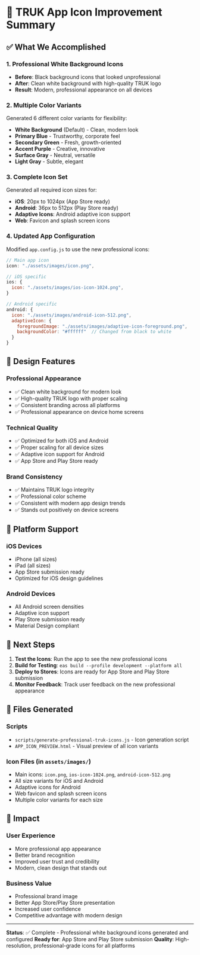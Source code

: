 # 🚛 TRUK App Icon Improvement Summary

## ✅ What We Accomplished

### 1. **Professional White Background Icons**
- **Before**: Black background icons that looked unprofessional
- **After**: Clean white background with high-quality TRUK logo
- **Result**: Modern, professional appearance on all devices

### 2. **Multiple Color Variants**
Generated 6 different color variants for flexibility:
- **White Background** (Default) - Clean, modern look
- **Primary Blue** - Trustworthy, corporate feel
- **Secondary Green** - Fresh, growth-oriented
- **Accent Purple** - Creative, innovative
- **Surface Gray** - Neutral, versatile
- **Light Gray** - Subtle, elegant

### 3. **Complete Icon Set**
Generated all required icon sizes for:
- **iOS**: 20px to 1024px (App Store ready)
- **Android**: 36px to 512px (Play Store ready)
- **Adaptive Icons**: Android adaptive icon support
- **Web**: Favicon and splash screen icons

### 4. **Updated App Configuration**
Modified `app.config.js` to use the new professional icons:
```javascript
// Main app icon
icon: "./assets/images/icon.png",

// iOS specific
ios: {
  icon: "./assets/images/ios-icon-1024.png",
}

// Android specific
android: {
  icon: "./assets/images/android-icon-512.png",
  adaptiveIcon: {
    foregroundImage: "./assets/images/adaptive-icon-foreground.png",
    backgroundColor: "#ffffff"  // Changed from black to white
  }
}
```

## 🎨 Design Features

### **Professional Appearance**
- ✅ Clean white background for modern look
- ✅ High-quality TRUK logo with proper scaling
- ✅ Consistent branding across all platforms
- ✅ Professional appearance on device home screens

### **Technical Quality**
- ✅ Optimized for both iOS and Android
- ✅ Proper scaling for all device sizes
- ✅ Adaptive icon support for Android
- ✅ App Store and Play Store ready

### **Brand Consistency**
- ✅ Maintains TRUK logo integrity
- ✅ Professional color scheme
- ✅ Consistent with modern app design trends
- ✅ Stands out positively on device screens

## 📱 Platform Support

### **iOS Devices**
- iPhone (all sizes)
- iPad (all sizes)
- App Store submission ready
- Optimized for iOS design guidelines

### **Android Devices**
- All Android screen densities
- Adaptive icon support
- Play Store submission ready
- Material Design compliant

## 🚀 Next Steps

1. **Test the Icons**: Run the app to see the new professional icons
2. **Build for Testing**: `eas build --profile development --platform all`
3. **Deploy to Stores**: Icons are ready for App Store and Play Store submission
4. **Monitor Feedback**: Track user feedback on the new professional appearance

## 📁 Files Generated

### **Scripts**
- `scripts/generate-professional-truk-icons.js` - Icon generation script
- `APP_ICON_PREVIEW.html` - Visual preview of all icon variants

### **Icon Files** (in `assets/images/`)
- Main icons: `icon.png`, `ios-icon-1024.png`, `android-icon-512.png`
- All size variants for iOS and Android
- Adaptive icons for Android
- Web favicon and splash screen icons
- Multiple color variants for each size

## 🎯 Impact

### **User Experience**
- More professional app appearance
- Better brand recognition
- Improved user trust and credibility
- Modern, clean design that stands out

### **Business Value**
- Professional brand image
- Better App Store/Play Store presentation
- Increased user confidence
- Competitive advantage with modern design

---

**Status**: ✅ Complete - Professional white background icons generated and configured
**Ready for**: App Store and Play Store submission
**Quality**: High-resolution, professional-grade icons for all platforms
